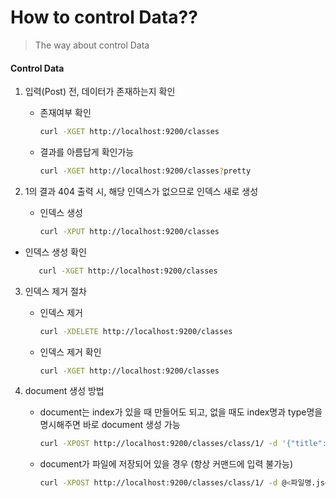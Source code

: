 # How to control Data??
> The way about control Data

#### Control Data

1. 입력(Post) 전, 데이터가 존재하는지 확인

   - 존재여부 확인

     ```bash
     curl -XGET http://localhost:9200/classes
     ```
     
   - 결과를 아름답게 확인가능

     ```bash
     curl -XGET http://localhost:9200/classes?pretty
     ```
     

2. 1의 결과 404 출력 시, 해당 인덱스가 없으므로 인덱스 새로 생성

   - 인덱스 생성

     ```bash
     curl -XPUT http://localhost:9200/classes
     ```
     
- 인덱스 생성 확인
   
  ```bash
     curl -XGET http://localhost:9200/classes
  ```
   



3. 인덱스 제거 절차

   - 인덱스 제거

     ```bash
     curl -XDELETE http://localhost:9200/classes
     ```

   - 인덱스 제거 확인

     ```bash
     curl -XGET http://localhost:9200/classes
     ```

     

4. document 생성 방법

   - document는 index가 있을 때 만들어도 되고, 없을 때도 index명과 type명을 명시해주면 바로 document 생성 가능

     ```bash
     curl -XPOST http://localhost:9200/classes/class/1/ -d '{"title":"Algorithm", "professor":"John"}'
     ```

   - document가 파일에 저장되어 있을 경우 (항상 커맨드에 입력 불가능)

     ```bash
     curl -XPOST http://localhost:9200/classes/class/1/ -d @<파일명.json>
     ```

     